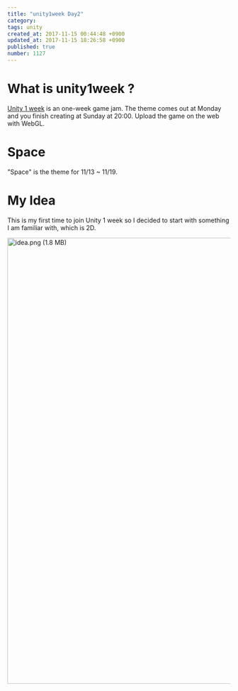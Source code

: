 ```yaml
---
title: "unity1week Day2"
category: 
tags: unity
created_at: 2017-11-15 00:44:48 +0900
updated_at: 2017-11-15 18:26:58 +0900
published: true
number: 1127
---
```


# What is __unity1week__ ?
[Unity 1 week](https://unityroom.com/unity1weeks) is an one-week game jam. The theme comes out at Monday and you finish creating at Sunday at 20:00. Upload the game on the web with WebGL.

# Space
"Space" is the theme for 11/13 ~ 11/19.

# My Idea
This is my first time to join Unity 1 week so I decided to start with something I am familiar with, which is 2D. 

<img width="1005.1199999999999" alt="idea.png (1.8 MB)" src="https://img.esa.io/uploads/production/attachments/2057/2017/11/15/5683/3f5548d4-55d3-45df-9239-a3e57e222115.png">

